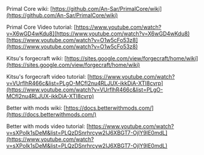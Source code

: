 Primal Core wiki:
[https://github.com/An-Sar/PrimalCore/wiki](https://github.com/An-Sar/PrimalCore/wiki)

Primal Core Video tutorial:
[https://www.youtube.com/watch?v=X6wGD4wKdu8](https://www.youtube.com/watch?v=X6wGD4wKdu8)
[https://www.youtube.com/watch?v=O1w5cFo53z8](https://www.youtube.com/watch?v=O1w5cFo53z8)


Kitsu's forgecraft wiki:
[https://sites.google.com/view/forgecraft/home/wiki](https://sites.google.com/view/forgecraft/home/wiki)

Kitsu's forgecraft video tutorial:
[https://www.youtube.com/watch?v=VUrflhR466c&list=PLgO-MCfI2nu4RLJUX-ikkDiA-XTI8cvrp](https://www.youtube.com/watch?v=VUrflhR466c&list=PLgO-MCfI2nu4RLJUX-ikkDiA-XTI8cvrp)


Better with mods wiki:
[https://docs.betterwithmods.com/](https://docs.betterwithmods.com/)

Better with mods video tutorial:
[https://www.youtube.com/watch?v=sXPoIk1sDeM&list=PLQzDSnrhrcyw2IJ6XBGT7-OjlY9lE0mdL](https://www.youtube.com/watch?v=sXPoIk1sDeM&list=PLQzDSnrhrcyw2IJ6XBGT7-OjlY9lE0mdL)

